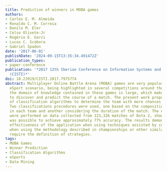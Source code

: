 ```yaml
---
title: Prediction of winners in MOBA games
authors:
- Carlos E. M. Almeida
- Ronaldo C. M. Correia
- Danilo M. Eler
- Celso Olivete-Jr
- Rogério E. Garci
- Lucas C. Scabora
- Gabriel Spadon
date: '2017-06-01'
publishDate: '2024-09-15T13:35:34.491472Z'
publication_types:
- paper-conference
publication: '*2017 12th Iberian Conference on Information Systems and Technologies
  (CISTI)*'
doi: 10.23919/CISTI.2017.7975774
abstract: Multiplayer Online Battle Arena (MOBA) games are very popular in the current
  eSport scenario, being highlighted in several competitions around the world. However,
  the domain of knowledge contained in these games is large, which makes it difficult
  to discover and predict the course of a match. The present work proposes the application
  of classification algorithms to determine the team with more chances to win a match.
  Two classifications procedures were used, one based on the composition of heroes
  in each team and another considering the duration of the match. The experiments
  were performed on data collected from 123,326 matches of Dota 2, showing that it
  was possible to achieve approximately 77% accuracy. The results demonstrate the
  effectiveness of the application when using techniques assisted by computers, and
  when using the methodology described in championships or other similar games that
  require the definition of strategies.
tags:
- MOBA Games
- Winner Prediction
- Classification Algorithms
- eSports
- Data Mining
---
```

